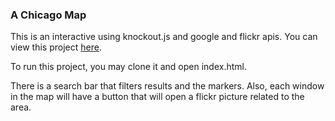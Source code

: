 ### A Chicago Map 

This is an interactive using knockout.js and google and flickr apis.
You can view this project [here](http://joseterrera.github.io/chicago-map/).

To run this project, you may clone it and open index.html. 

There is a search bar that filters results and the markers. Also, each window in the map will have a button that will open a flickr picture related to the area.
